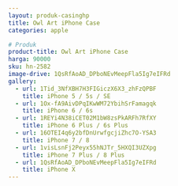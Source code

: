 ```yaml
---
layout: produk-casinghp
title: Owl Art iPhone Case
categories: apple

# Produk
product-title: Owl Art iPhone Case
harga: 90000
sku: hn-2582
image-drive: 1QsRfAoAD_DPboNEvMeepFla5Ig7eIFRd
gallery:
  - url: 1Tid_3NfXBH7H3FIGiczX6X3_zhFzQPBF
    title: iPhone 5 / 5s / SE
  - url: 1Ox-fA9AivDPqIKwWM72YbihSrFamagqk
    title: iPhone 6 / 6s
  - url: 1REYi4N38iCET02M1bW8zsPkARFh7RfXY
    title: iPhone 6 Plus / 6s Plus
  - url: 16OTEI4q6y2bfDnUrwfgcjiZhc7O-YSA3
    title: iPhone 7 / 8
  - url: 1visLsnFj2Peyx55hNJTr_5HXQI3UZXpg
    title: iPhone 7 Plus / 8 Plus
  - url: 1QsRfAoAD_DPboNEvMeepFla5Ig7eIFRd
    title: iPhone X
---
```

